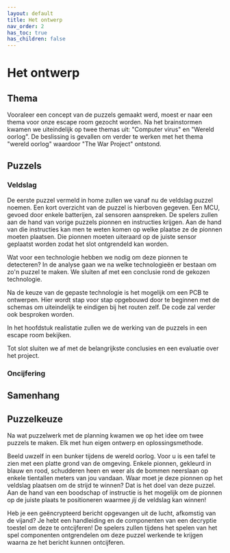 ```yaml
---
layout: default
title: Het ontwerp
nav_order: 2
has_toc: true
has_children: false
---
```


# Het ontwerp

## Thema

Vooraleer een concept van de puzzels gemaakt werd, moest er naar een thema voor onze escape room gezocht worden. Na het brainstormen kwamen we uiteindelijk op twee themas uit: "Computer virus" en "Wereld oorlog". De beslissing is gevallen om verder te werken met het thema "wereld oorlog" waardoor "The War Project" ontstond. 

## Puzzels
### Veldslag

De eerste puzzel vermeld in home zullen we vanaf nu de veldslag puzzel noemen. Een kort overzicht van de puzzel is hierboven gegeven. Een MCU, gevoed door enkele batterijen, zal sensoren aanspreken. De spelers zullen aan de hand van vorige puzzels pionnen en instructies krijgen. Aan de hand van die instructies kan men te weten komen op welke plaatse ze de pionnen moeten plaatsen. Die pionnen moeten uiteraard op de juiste sensor geplaatst worden zodat het slot ontgrendeld kan worden. 

Wat voor een technologie hebben we nodig om deze pionnen te detecteren? In de analyse gaan we na welke technologieën er bestaan om zo'n puzzel te maken. We sluiten af met een conclusie rond de gekozen technologie.

Na de keuze van de gepaste technologie is het mogelijk om een PCB te ontwerpen. Hier wordt stap voor stap opgebouwd door te beginnen met de schemas om uiteindelijk te eindigen bij het routen zelf. De code zal verder ook besproken worden.

In het hoofdstuk realistatie zullen we de werking van de puzzels in een escape room bekijken.

Tot slot sluiten we af met de belangrijkste conclusies en een evaluatie over het project. 

### Oncijfering
## Samenhang

## Puzzelkeuze

Na wat puzzelwerk met de planning kwamen we op het idee om twee puzzels te maken. Elk met hun eigen ontwerp en oplossingsmethode.

Beeld uwzelf in een bunker tijdens de wereld oorlog. Voor u is een tafel te zien met een platte grond van de omgeving. Enkele pionnen, gekleurd in blauw en rood, schudderen heen en weer als de bommen neerslaan op enkele tientallen meters van jou vandaan. Waar moet je deze pionnen op het veldslag plaatsen om de strijd te winnen? Dat is het doel van deze puzzel. Aan de hand van een boodschap of instructie is het mogelijk om de pionnen op de juiste plaats te positioneren waarmee *jij* de veldslag kan winnen!

Heb je een geëncrypteerd bericht opgevangen uit de lucht, afkomstig van de vijand? Je hebt een handleiding en de componenten van een decryptie toestel om deze te ontcijferen! De spelers zullen tijdens het spelen van het spel componenten ontgrendelen om deze puzzel werkende te krijgen waarna ze het bericht kunnen ontcijferen.